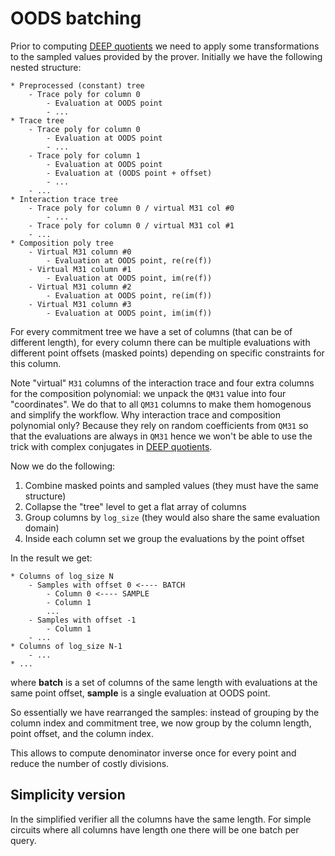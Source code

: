 # OODS batching

Prior to computing [DEEP quotients](/@m-kus/stwo-deep-quotients) we need to apply some transformations to the sampled values provided by the prover. Initially we have the following nested structure:

```
* Preprocessed (constant) tree
    - Trace poly for column 0
        - Evaluation at OODS point
        - ...
* Trace tree
    - Trace poly for column 0
        - Evaluation at OODS point 
        - ...
    - Trace poly for column 1
        - Evaluation at OODS point
        - Evaluation at (OODS point + offset)
        - ...
    - ...
* Interaction trace tree
    - Trace poly for column 0 / virtual M31 col #0
        - ...
    - Trace poly for column 0 / virtual M31 col #1
    - ...
* Composition poly tree
    - Virtual M31 column #0
        - Evaluation at OODS point, re(re(f))
    - Virtual M31 column #1
        - Evaluation at OODS point, im(re(f))
    - Virtual M31 column #2
        - Evaluation at OODS point, re(im(f))
    - Virtual M31 column #3
        - Evaluation at OODS point, im(im(f))
```

For every commitment tree we have a set of columns (that can be of different length), for every column there can be multiple evaluations with different point offsets (masked points) depending on specific constraints for this column.

Note "virtual" `M31` columns of the interaction trace and four extra columns for the composition polynomial: we unpack the `QM31` value into four "coordinates". We do that to all `QM31` columns to make them homogenous and simplify the workflow. Why interaction trace and composition polynomial only? Because they rely on random coefficients from `QM31` so that the evaluations are always in `QM31` hence we won't be able to use the trick with complex conjugates in [DEEP quotients](/@m-kus/stwo-deep-quotients).


Now we do the following:
1. Combine masked points and sampled values (they must have the same structure)
2. Collapse the "tree" level to get a flat array of columns
3. Group columns by `log_size` (they would also share the same evaluation domain)
4. Inside each column set we group the evaluations by the point offset

In the result we get:

```
* Columns of log_size N
    - Samples with offset 0 <---- BATCH
        - Column 0 <---- SAMPLE
        - Column 1
        ...
    - Samples with offset -1
        - Column 1
    - ...
* Columns of log_size N-1
    - ...
* ...
```

where **batch** is a set of columns of the same length with evaluations at the same point offset, **sample** is a single evaluation at OODS point.

So essentially we have rearranged the samples: instead of grouping by the column index and commitment tree, we now group by the column length, point offset, and the column index.

This allows to compute denominator inverse once for every point and reduce the number of costly divisions.

## Simplicity version

In the simplified verifier all the columns have the same length. For simple circuits where all columns have length one there will be one batch per query.
